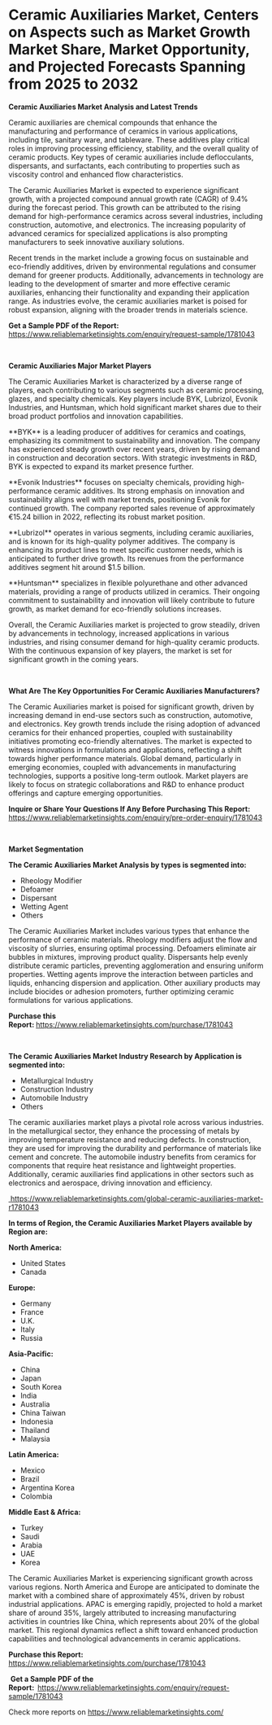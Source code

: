<p><h1>Ceramic Auxiliaries Market, Centers on Aspects such as Market Growth Market Share, Market Opportunity, and Projected Forecasts Spanning from 2025 to 2032</h1></p><p><strong>Ceramic Auxiliaries Market Analysis and Latest Trends</strong></p>
<p><p>Ceramic auxiliaries are chemical compounds that enhance the manufacturing and performance of ceramics in various applications, including tile, sanitary ware, and tableware. These additives play critical roles in improving processing efficiency, stability, and the overall quality of ceramic products. Key types of ceramic auxiliaries include deflocculants, dispersants, and surfactants, each contributing to properties such as viscosity control and enhanced flow characteristics.</p><p>The Ceramic Auxiliaries Market is expected to experience significant growth, with a projected compound annual growth rate (CAGR) of 9.4% during the forecast period. This growth can be attributed to the rising demand for high-performance ceramics across several industries, including construction, automotive, and electronics. The increasing popularity of advanced ceramics for specialized applications is also prompting manufacturers to seek innovative auxiliary solutions.</p><p>Recent trends in the market include a growing focus on sustainable and eco-friendly additives, driven by environmental regulations and consumer demand for greener products. Additionally, advancements in technology are leading to the development of smarter and more effective ceramic auxiliaries, enhancing their functionality and expanding their application range. As industries evolve, the ceramic auxiliaries market is poised for robust expansion, aligning with the broader trends in materials science.</p></p>
<p><strong>Get a Sample PDF of the Report:&nbsp;</strong> <a href="https://www.reliablemarketinsights.com/enquiry/request-sample/1781043?utm_campaign=3295&utm_medium=2&utm_source=Github&utm_content=ia&utm_term=25032025&utm_id=ceramic-auxiliaries">https://www.reliablemarketinsights.com/enquiry/request-sample/1781043</a></p>
<p>&nbsp;</p>
<p><strong>Ceramic Auxiliaries Major Market Players</strong></p>
<p><p>The Ceramic Auxiliaries Market is characterized by a diverse range of players, each contributing to various segments such as ceramic processing, glazes, and specialty chemicals. Key players include BYK, Lubrizol, Evonik Industries, and Huntsman, which hold significant market shares due to their broad product portfolios and innovation capabilities.</p><p>**BYK** is a leading producer of additives for ceramics and coatings, emphasizing its commitment to sustainability and innovation. The company has experienced steady growth over recent years, driven by rising demand in construction and decoration sectors. With strategic investments in R&D, BYK is expected to expand its market presence further.</p><p>**Evonik Industries** focuses on specialty chemicals, providing high-performance ceramic additives. Its strong emphasis on innovation and sustainability aligns well with market trends, positioning Evonik for continued growth. The company reported sales revenue of approximately €15.24 billion in 2022, reflecting its robust market position.</p><p>**Lubrizol** operates in various segments, including ceramic auxiliaries, and is known for its high-quality polymer additives. The company is enhancing its product lines to meet specific customer needs, which is anticipated to further drive growth. Its revenues from the performance additives segment hit around $1.5 billion.</p><p>**Huntsman** specializes in flexible polyurethane and other advanced materials, providing a range of products utilized in ceramics. Their ongoing commitment to sustainability and innovation will likely contribute to future growth, as market demand for eco-friendly solutions increases.</p><p>Overall, the Ceramic Auxiliaries market is projected to grow steadily, driven by advancements in technology, increased applications in various industries, and rising consumer demand for high-quality ceramic products. With the continuous expansion of key players, the market is set for significant growth in the coming years.</p></p>
<p>&nbsp;</p>
<p><strong>What Are The Key Opportunities For Ceramic Auxiliaries Manufacturers?</strong></p>
<p><p>The Ceramic Auxiliaries market is poised for significant growth, driven by increasing demand in end-use sectors such as construction, automotive, and electronics. Key growth trends include the rising adoption of advanced ceramics for their enhanced properties, coupled with sustainability initiatives promoting eco-friendly alternatives. The market is expected to witness innovations in formulations and applications, reflecting a shift towards higher performance materials. Global demand, particularly in emerging economies, coupled with advancements in manufacturing technologies, supports a positive long-term outlook. Market players are likely to focus on strategic collaborations and R&D to enhance product offerings and capture emerging opportunities.</p></p>
<p><strong>Inquire or Share Your Questions If Any Before Purchasing This Report:</strong> <a href="https://www.reliablemarketinsights.com/enquiry/pre-order-enquiry/1781043?utm_campaign=3295&utm_medium=2&utm_source=Github&utm_content=ia&utm_term=25032025&utm_id=ceramic-auxiliaries">https://www.reliablemarketinsights.com/enquiry/pre-order-enquiry/1781043</a></p>
<p>&nbsp;</p>
<p><strong>Market Segmentation</strong></p>
<p><strong>The Ceramic Auxiliaries Market Analysis by types is segmented into:</strong></p>
<p><ul><li>Rheology Modifier</li><li>Defoamer</li><li>Dispersant</li><li>Wetting Agent</li><li>Others</li></ul></p>
<p><p>The Ceramic Auxiliaries Market includes various types that enhance the performance of ceramic materials. Rheology modifiers adjust the flow and viscosity of slurries, ensuring optimal processing. Defoamers eliminate air bubbles in mixtures, improving product quality. Dispersants help evenly distribute ceramic particles, preventing agglomeration and ensuring uniform properties. Wetting agents improve the interaction between particles and liquids, enhancing dispersion and application. Other auxiliary products may include biocides or adhesion promoters, further optimizing ceramic formulations for various applications.</p></p>
<p><strong>Purchase this Report:&nbsp;</strong><a href="https://www.reliablemarketinsights.com/purchase/1781043?utm_campaign=3295&utm_medium=2&utm_source=Github&utm_content=ia&utm_term=25032025&utm_id=ceramic-auxiliaries">https://www.reliablemarketinsights.com/purchase/1781043</a></p>
<p>&nbsp;</p>
<p><strong>The Ceramic Auxiliaries Market Industry Research by Application is segmented into:</strong></p>
<p><ul><li>Metallurgical Industry</li><li>Construction Industry</li><li>Automobile Industry</li><li>Others</li></ul></p>
<p><p>The ceramic auxiliaries market plays a pivotal role across various industries. In the metallurgical sector, they enhance the processing of metals by improving temperature resistance and reducing defects. In construction, they are used for improving the durability and performance of materials like cement and concrete. The automobile industry benefits from ceramics for components that require heat resistance and lightweight properties. Additionally, ceramic auxiliaries find applications in other sectors such as electronics and aerospace, driving innovation and efficiency.</p></p>
<p><a href="https://www.reliablemarketinsights.com/global-ceramic-auxiliaries-market-r1781043?utm_campaign=3295&utm_medium=2&utm_source=Github&utm_content=ia&utm_term=25032025&utm_id=ceramic-auxiliaries">&nbsp;https://www.reliablemarketinsights.com/global-ceramic-auxiliaries-market-r1781043</a></p>
<p><strong>In terms of Region, the Ceramic Auxiliaries Market Players available by Region are:</strong></p>
<p>
    <p> <strong> North America: </strong>
        <ul>
            <li>United States</li>
            <li>Canada</li>
        </ul>
        </p> 
    <p> <strong> Europe: </strong>
        <ul>
            <li>Germany</li>
            <li>France</li>
            <li>U.K.</li>
            <li>Italy</li>
            <li>Russia</li>
        </ul>
        </p> 
    <p> <strong> Asia-Pacific: </strong>
        <ul>
            <li>China</li>
            <li>Japan</li>
            <li>South Korea</li>
            <li>India</li>
            <li>Australia</li>
            <li>China Taiwan</li>
            <li>Indonesia</li>
            <li>Thailand</li>
            <li>Malaysia</li>
        </ul>
        </p> 
    <p> <strong> Latin America: </strong>
        <ul>
            <li>Mexico</li>
            <li>Brazil</li>
            <li>Argentina Korea</li>
            <li>Colombia</li>
        </ul>
        </p> 
    <p> <strong> Middle East & Africa: </strong>
        <ul>
            <li>Turkey</li>
            <li>Saudi</li>
            <li>Arabia</li>
            <li>UAE</li>
            <li>Korea</li>
        </ul>
    </p>
    </p>
<p><p>The Ceramic Auxiliaries Market is experiencing significant growth across various regions. North America and Europe are anticipated to dominate the market with a combined share of approximately 45%, driven by robust industrial applications. APAC is emerging rapidly, projected to hold a market share of around 35%, largely attributed to increasing manufacturing activities in countries like China, which represents about 20% of the global market. This regional dynamics reflect a shift toward enhanced production capabilities and technological advancements in ceramic applications.</p></p>
<p><strong>Purchase this Report: </strong><a href="https://www.reliablemarketinsights.com/purchase/1781043?utm_campaign=3295&utm_medium=2&utm_source=Github&utm_content=ia&utm_term=25032025&utm_id=ceramic-auxiliaries">https://www.reliablemarketinsights.com/purchase/1781043</a></p>
<p>&nbsp;<strong>Get a Sample PDF of the Report:&nbsp;&nbsp;</strong><a href="https://www.reliablemarketinsights.com/enquiry/request-sample/1781043?utm_campaign=3295&utm_medium=2&utm_source=Github&utm_content=ia&utm_term=25032025&utm_id=ceramic-auxiliaries">https://www.reliablemarketinsights.com/enquiry/request-sample/1781043</a></p>
<p><strong></strong></p>
<p>Check more reports on <a href="https://www.reliablemarketinsights.com/?utm_campaign=3295&utm_medium=2&utm_source=Github&utm_content=ia&utm_term=25032025&utm_id=ceramic-auxiliaries">https://www.reliablemarketinsights.com/</a></p>